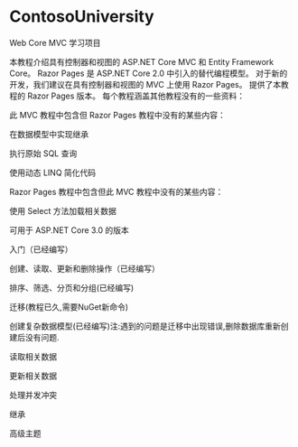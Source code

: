 # ContosoUniversity
Web Core MVC 学习项目

本教程介绍具有控制器和视图的 ASP.NET Core MVC 和 Entity Framework Core。 Razor Pages 是 ASP.NET Core 2.0 中引入的替代编程模型。 对于新的开发，我们建议在具有控制器和视图的 MVC 上使用 Razor Pages。 提供了本教程的 Razor Pages 版本。 每个教程涵盖其他教程没有的一些资料：

此 MVC 教程中包含但 Razor Pages 教程中没有的某些内容：

在数据模型中实现继承

执行原始 SQL 查询

使用动态 LINQ 简化代码

Razor Pages 教程中包含但此 MVC 教程中没有的某些内容：

使用 Select 方法加载相关数据

可用于 ASP.NET Core 3.0 的版本


入门（已经编写）

创建、读取、更新和删除操作（已经编写）

排序、筛选、分页和分组(已经编写)

迁移(教程已久,需要NuGet新命令)

创建复杂数据模型(已经编写)注:遇到的问题是迁移中出现错误,删除数据库重新创建后没有问题.

读取相关数据

更新相关数据

处理并发冲突

继承

高级主题

